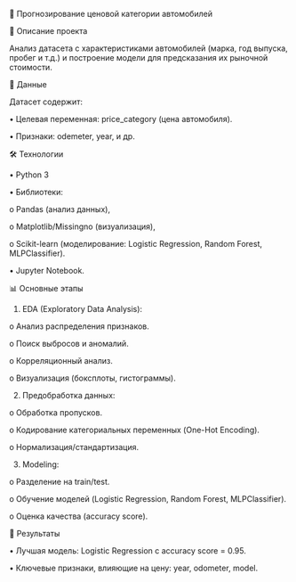 🚗 Прогнозирование ценовой категории автомобилей




📌 Описание проекта

Анализ датасета с характеристиками автомобилей (марка, год выпуска, пробег и т.д.) и построение модели для предсказания их рыночной стоимости.



📂 Данные

Датасет содержит:

•	Целевая переменная: price_category (цена автомобиля).

•	Признаки: odemeter, year, и др.



🛠 Технологии

•	Python 3

•	Библиотеки:

o	Pandas (анализ данных),

o	Matplotlib/Missingno (визуализация),

o	Scikit-learn (моделирование: Logistic Regression, Random Forest, MLPClassifier).

•	Jupyter Notebook.



📊 Основные этапы

1.	EDA (Exploratory Data Analysis):

o	Анализ распределения признаков.

o	Поиск выбросов и аномалий.

o	Корреляционный анализ.

o	Визуализация (боксплоты, гистограммы).

2.	Предобработка данных:

o	Обработка пропусков.

o	Кодирование категориальных переменных (One-Hot Encoding).

o	Нормализация/стандартизация.

3.	Modeling:

o	Разделение на train/test.

o	Обучение моделей (Logistic Regression, Random Forest, MLPClassifier).

o	Оценка качества (accuracy score).



📌 Результаты

•	Лучшая модель: Logistic Regression с accuracy score = 0.95.

•	Ключевые признаки, влияющие на цену: year, odometer, model.
